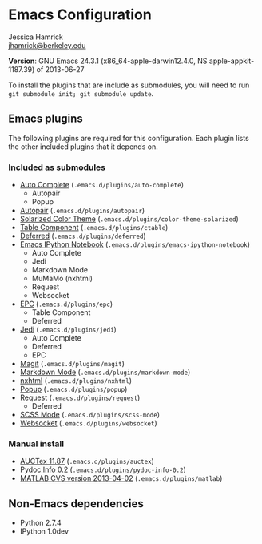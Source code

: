 # Emacs Configuration

Jessica Hamrick  
jhamrick@berkeley.edu

**Version**: GNU Emacs 24.3.1 (x86_64-apple-darwin12.4.0, NS apple-appkit-1187.39) of 2013-06-27

To install the plugins that are include as submodules, you will need
to run `git submodule init; git submodule update`.

## Emacs plugins

The following plugins are required for this configuration. Each plugin
lists the other included plugins that it depends on.

### Included as submodules

* [Auto Complete](https://github.com/auto-complete/auto-complete) (`.emacs.d/plugins/auto-complete`)
    * Autopair
	* Popup
* [Autopair](https://github.com/capitaomorte/autopair) (`.emacs.d/plugins/autopair`)
* [Solarized Color Theme](https://github.com/sellout/emacs-color-theme-solarized) (`.emacs.d/plugins/color-theme-solarized`)
* [Table Component](https://github.com/kiwanami/emacs-ctable) (`.emacs.d/plugins/ctable`)
* [Deferred](https://github.com/kiwanami/emacs-deferred) (`.emacs.d/plugins/deferred`)
* [Emacs IPython Notebook](https://github.com/tkf/emacs-ipython-notebook) (`.emacs.d/plugins/emacs-ipython-notebook`)
    * Auto Complete
	* Jedi
	* Markdown Mode
	* MuMaMo (nxhtml)
	* Request
	* Websocket
* [EPC](https://github.com/kiwanami/emacs-epc) (`.emacs.d/plugins/epc`)
    * Table Component
	* Deferred
* [Jedi](https://github.com/tkf/emacs-jedi) (`.emacs.d/plugins/jedi`)
	* Auto Complete
	* Deferred
    * EPC
* [Magit](https://github.com/magit/magit) (`.emacs.d/plugins/magit`)
* [Markdown Mode](http://jblevins.org/projects/markdown-mode/) (`.emacs.d/plugins/markdown-mode`)
* [nxhtml](https://github.com/emacsmirror/nxhtml) (`.emacs.d/plugins/nxhtml`)
* [Popup](https://github.com/auto-complete/popup-el) (`.emacs.d/plugins/popup`)
* [Request](https://github.com/tkf/emacs-request) (`.emacs.d/plugins/request`)
    * Deferred
* [SCSS Mode](https://github.com/antonj/scss-mode/) (`.emacs.d/plugins/scss-mode`)
* [Websocket](https://github.com/ahyatt/emacs-websocket) (`.emacs.d/plugins/websocket`)

### Manual install

* [AUCTex 11.87](http://www.gnu.org/software/auctex/download.html) (`.emacs.d/plugins/auctex`)
* [Pydoc Info 0.2](https://bitbucket.org/jonwaltman/pydoc-info) (`.emacs.d/plugins/pydoc-info-0.2`)
* [MATLAB CVS version 2013-04-02](http://matlab-emacs.sourceforge.net/) (`.emacs.d/plugins/matlab`)

## Non-Emacs dependencies

* Python 2.7.4
* IPython 1.0dev
